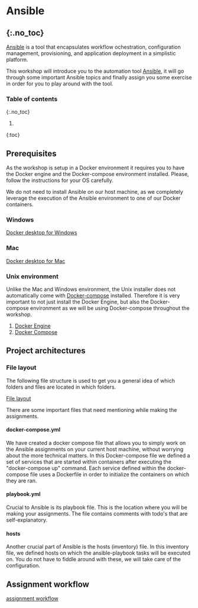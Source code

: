 # Ansible
{:.no_toc}
---

[Ansible](https://www.ansible.com/) is a tool that encapsulates workflow ochestration, configuration management, provisioning, and application deployment in a simplistic platform.

This workshop will introduce you to the automation tool [Ansible](https://www.ansible.com/), it will go through some important Ansible topics and finally assign you some exercise in order for you to play around with the tool.

### Table of contents
{:.no_toc}

1. 
{:toc}

## Prerequisites
As the workshop is setup in a Docker environment it requires you to have the Docker engine and the Docker-compose environment installed. Please, follow the instructions for your OS carefully. 

We do not need to install Ansible on our host machine, as we completely leverage the execution of the Ansible environment to one of our Docker containers.

### Windows

[Docker desktop for Windows](https://docs.docker.com/desktop/windows/install/)

### Mac

[Docker desktop for Mac](https://docs.docker.com/desktop/mac/install/)

### Unix environment
Unlike the Mac and Windows environment, the Unix installer does not automatically come with [Docker-compose](https://docs.docker.com/compose/) installed. Therefore it is very important to not just install the Docker Engine, but also the Docker-compose environment as we will be using Docker-compose throughout the workshop.

1. [Docker Engine](https://docs.docker.com/engine/install/)
2. [Docker Compose](https://docs.docker.com/compose/install/)

## Project architectures

### File layout
The following file structure is used to get you a general idea of which folders and files are located in which folders.

[File layout](documentation/images/File_layout.png)

There are some important files that need mentioning while making the assignments.

#### docker-compose.yml
We have created a docker compose file that allows you to simply work on the Ansible assignments on your current host machine, without worrying about the more technical matters. In this Docker-compose file we defined a set of services that are started within containers after executing the "docker-compose up" command. Each service defined within the docker-compose file uses a Dockerfile in order to initialize the containers on which they are ran.

#### playbook.yml
Crucial to Ansible is its playbook file. This is the location where you will be making your assignments. The file contains comments with todo's that are self-explanatory.

#### hosts
Another crucial part of Ansible is the hosts (inventory) file. In this inventory file, we defined hosts on which the ansible-playbook tasks will be executed on. You do not have to fiddle around with these, we will take care of the configuration.

## Assignment workflow

[assignment workflow](documentation/images/Architecture.drawio.png)

<!-- ### How to run?

#### Initializing the docker compose file with its services

```
(sudo) docker-compose up (--build) (-d)
```
#### Entering the Ansible docker container, where he ansible environment is setup
```
(sudo) docker-compose run ansible
```

### What now?
You have now entered the ansible environment and can execute ansible commands. The standard ansible location with the folders is located on the docker container in the following directory:
```
/ansible/configuration/
``` -->
